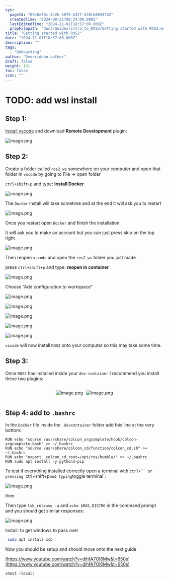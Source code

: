 ```yaml
---
sys:
  pageId: "89e0a78c-4e2b-4070-b327-d28cb0694742"
  createdTime: "2024-08-21T00:24:00.000Z"
  lastEditedTime: "2024-11-01T18:57:00.000Z"
  propFilepath: "docs/Guides/intro_to_ROS2/Getting started with ROS2.md"
title: "Getting started with ROS2"
date: "2024-11-01T18:57:00.000Z"
description: ""
tags:
  - "Onboarding"
author: "Overridden author"
draft: false
weight: 141
toc: false
icon: ""
---
```


# TODO: add wsl install

## Step 1:

[Install vscode](https://code.visualstudio.com/download) and download **Remote Development** plugin:

![image.png](https://prod-files-secure.s3.us-west-2.amazonaws.com/d518164a-d88e-44d1-a4ee-3adb3bd8bce0/efb52993-1881-4a40-b95e-6f020334f022/image.png?X-Amz-Algorithm=AWS4-HMAC-SHA256&X-Amz-Content-Sha256=UNSIGNED-PAYLOAD&X-Amz-Credential=ASIAZI2LB466YM2AW7NE%2F20250408%2Fus-west-2%2Fs3%2Faws4_request&X-Amz-Date=20250408T230804Z&X-Amz-Expires=3600&X-Amz-Security-Token=IQoJb3JpZ2luX2VjEAcaCXVzLXdlc3QtMiJGMEQCIBLPZRX4jNYqyI3V9QBWImtl6goWyZrl0EroeiXR%2BmpOAiBhTqlccqbCfsNS9DN7iZ5WNRGwxQEvpUJePZNGI%2FmNjCr%2FAwh%2FEAAaDDYzNzQyMzE4MzgwNSIMHAfcRFtDS%2BDwn60yKtwDyuZMTvn6OkShBRSuKz%2Bcd%2BPuOVwVWY3YgVNvFUb6iYQ3%2BKW3D4%2FTVXc%2BkQN7dTXhxLqOM6OoatjQN0SyKT1gKoE58CiDWKQardZPHTk1DUcTjN%2FuzMVcILvnIz%2FUQPutJWfFoNpBTP7FrGNIAx5hXYVa3lK1YNFoElOs9yc4e5yZQb4tBJBqyEEZfpld0CSUTyqVB%2F%2BGv1WN%2FQyGcT5ypss7RvHnRwP02SXcf8FKqZBUhq2j%2FHTf%2FUCgYrL1a34aE%2BkghyByF3cl5OuPHvlhv3ceHcMackFjBuYQZzgN6hqd11XrNBeHfWZzCeK3f7d6Np4T48tLYCh8%2B%2Bd5rti8pTBKrO0hIJC0R5Dth%2Fkqr0%2BXkH6ogWH1K6QMrnMuUPHzbtBA4oJYdOiFlib%2Bj0ltIEn%2FiZPxzd6h6W787JW4GGH5FRdry%2BC1BdTMLJk7BPDtCWAGXI8Et%2FN3Z9Kiu9508M0JYpdDIwK462ZMe23DenyqwjOXEKGFmUzpYuXG0m01OYvLcX%2FvlzUwHT1fi551gJuAVWB14i1sTyokMnk2mG5zabhludn3satyRyy2SQcnEfMg0%2FfG%2F5hFLCINgrYqVcei9lWr2i6tq3UfviotWIfjJF741iTs5NR2LfMwwcHWvwY6pgHO5%2F%2B5HprbyMg8xUlmSGHxx%2FVdW2aXE4OLNNfgsU%2BMm6fjg1C5MkLWXuJQHDRm0CSK1qsm%2BuKq3gGboS0lU9ngfPKD8%2BQI%2BHMRw6tSDX%2FP4nsaayK0x%2FT6D2IjmVyYAHCKK6hLVuK%2FI4j%2FxEmT%2B5v0Ldak%2BPJD8wE2f0BublhX45M2EI1YQzPabXiUP4WJLS1JwZ5kUVL%2B1tlVJuU0WCCIpA9SSijS&X-Amz-Signature=7e1d84e70614e4afef0364141801771fa3e7058f58cbd0a57c10e61cd3c5df05&X-Amz-SignedHeaders=host&x-id=GetObject)

## Step 2:

Create a folder called `ros2_ws` somewhere on your computer and open that folder in `vscode` by going to File → open folder 

`ctrl+shift+p` and type: **Install Docker**

![image.png](https://prod-files-secure.s3.us-west-2.amazonaws.com/d518164a-d88e-44d1-a4ee-3adb3bd8bce0/2269dc0e-1cd5-47ff-bceb-c04ad9b2eab0/image.png?X-Amz-Algorithm=AWS4-HMAC-SHA256&X-Amz-Content-Sha256=UNSIGNED-PAYLOAD&X-Amz-Credential=ASIAZI2LB466YM2AW7NE%2F20250408%2Fus-west-2%2Fs3%2Faws4_request&X-Amz-Date=20250408T230804Z&X-Amz-Expires=3600&X-Amz-Security-Token=IQoJb3JpZ2luX2VjEAcaCXVzLXdlc3QtMiJGMEQCIBLPZRX4jNYqyI3V9QBWImtl6goWyZrl0EroeiXR%2BmpOAiBhTqlccqbCfsNS9DN7iZ5WNRGwxQEvpUJePZNGI%2FmNjCr%2FAwh%2FEAAaDDYzNzQyMzE4MzgwNSIMHAfcRFtDS%2BDwn60yKtwDyuZMTvn6OkShBRSuKz%2Bcd%2BPuOVwVWY3YgVNvFUb6iYQ3%2BKW3D4%2FTVXc%2BkQN7dTXhxLqOM6OoatjQN0SyKT1gKoE58CiDWKQardZPHTk1DUcTjN%2FuzMVcILvnIz%2FUQPutJWfFoNpBTP7FrGNIAx5hXYVa3lK1YNFoElOs9yc4e5yZQb4tBJBqyEEZfpld0CSUTyqVB%2F%2BGv1WN%2FQyGcT5ypss7RvHnRwP02SXcf8FKqZBUhq2j%2FHTf%2FUCgYrL1a34aE%2BkghyByF3cl5OuPHvlhv3ceHcMackFjBuYQZzgN6hqd11XrNBeHfWZzCeK3f7d6Np4T48tLYCh8%2B%2Bd5rti8pTBKrO0hIJC0R5Dth%2Fkqr0%2BXkH6ogWH1K6QMrnMuUPHzbtBA4oJYdOiFlib%2Bj0ltIEn%2FiZPxzd6h6W787JW4GGH5FRdry%2BC1BdTMLJk7BPDtCWAGXI8Et%2FN3Z9Kiu9508M0JYpdDIwK462ZMe23DenyqwjOXEKGFmUzpYuXG0m01OYvLcX%2FvlzUwHT1fi551gJuAVWB14i1sTyokMnk2mG5zabhludn3satyRyy2SQcnEfMg0%2FfG%2F5hFLCINgrYqVcei9lWr2i6tq3UfviotWIfjJF741iTs5NR2LfMwwcHWvwY6pgHO5%2F%2B5HprbyMg8xUlmSGHxx%2FVdW2aXE4OLNNfgsU%2BMm6fjg1C5MkLWXuJQHDRm0CSK1qsm%2BuKq3gGboS0lU9ngfPKD8%2BQI%2BHMRw6tSDX%2FP4nsaayK0x%2FT6D2IjmVyYAHCKK6hLVuK%2FI4j%2FxEmT%2B5v0Ldak%2BPJD8wE2f0BublhX45M2EI1YQzPabXiUP4WJLS1JwZ5kUVL%2B1tlVJuU0WCCIpA9SSijS&X-Amz-Signature=15936bfc4ce027c8936f73aab5af08098bf12db808e58044d207c8c0ff38986d&X-Amz-SignedHeaders=host&x-id=GetObject)

The `Docker` install will take sometime and at the end it will ask you to restart

![image.png](https://prod-files-secure.s3.us-west-2.amazonaws.com/d518164a-d88e-44d1-a4ee-3adb3bd8bce0/ed233f78-be33-4b1f-b89c-9c346c0e961e/image.png?X-Amz-Algorithm=AWS4-HMAC-SHA256&X-Amz-Content-Sha256=UNSIGNED-PAYLOAD&X-Amz-Credential=ASIAZI2LB466YM2AW7NE%2F20250408%2Fus-west-2%2Fs3%2Faws4_request&X-Amz-Date=20250408T230804Z&X-Amz-Expires=3600&X-Amz-Security-Token=IQoJb3JpZ2luX2VjEAcaCXVzLXdlc3QtMiJGMEQCIBLPZRX4jNYqyI3V9QBWImtl6goWyZrl0EroeiXR%2BmpOAiBhTqlccqbCfsNS9DN7iZ5WNRGwxQEvpUJePZNGI%2FmNjCr%2FAwh%2FEAAaDDYzNzQyMzE4MzgwNSIMHAfcRFtDS%2BDwn60yKtwDyuZMTvn6OkShBRSuKz%2Bcd%2BPuOVwVWY3YgVNvFUb6iYQ3%2BKW3D4%2FTVXc%2BkQN7dTXhxLqOM6OoatjQN0SyKT1gKoE58CiDWKQardZPHTk1DUcTjN%2FuzMVcILvnIz%2FUQPutJWfFoNpBTP7FrGNIAx5hXYVa3lK1YNFoElOs9yc4e5yZQb4tBJBqyEEZfpld0CSUTyqVB%2F%2BGv1WN%2FQyGcT5ypss7RvHnRwP02SXcf8FKqZBUhq2j%2FHTf%2FUCgYrL1a34aE%2BkghyByF3cl5OuPHvlhv3ceHcMackFjBuYQZzgN6hqd11XrNBeHfWZzCeK3f7d6Np4T48tLYCh8%2B%2Bd5rti8pTBKrO0hIJC0R5Dth%2Fkqr0%2BXkH6ogWH1K6QMrnMuUPHzbtBA4oJYdOiFlib%2Bj0ltIEn%2FiZPxzd6h6W787JW4GGH5FRdry%2BC1BdTMLJk7BPDtCWAGXI8Et%2FN3Z9Kiu9508M0JYpdDIwK462ZMe23DenyqwjOXEKGFmUzpYuXG0m01OYvLcX%2FvlzUwHT1fi551gJuAVWB14i1sTyokMnk2mG5zabhludn3satyRyy2SQcnEfMg0%2FfG%2F5hFLCINgrYqVcei9lWr2i6tq3UfviotWIfjJF741iTs5NR2LfMwwcHWvwY6pgHO5%2F%2B5HprbyMg8xUlmSGHxx%2FVdW2aXE4OLNNfgsU%2BMm6fjg1C5MkLWXuJQHDRm0CSK1qsm%2BuKq3gGboS0lU9ngfPKD8%2BQI%2BHMRw6tSDX%2FP4nsaayK0x%2FT6D2IjmVyYAHCKK6hLVuK%2FI4j%2FxEmT%2B5v0Ldak%2BPJD8wE2f0BublhX45M2EI1YQzPabXiUP4WJLS1JwZ5kUVL%2B1tlVJuU0WCCIpA9SSijS&X-Amz-Signature=0fe33acac237142164187d2d811bfdb84138ba9f841dd68577acad7a0dcee9a4&X-Amz-SignedHeaders=host&x-id=GetObject)

Once you restart open `Docker` and finish the installation

It will ask you to make an account but you can just press skip on the top right

![image.png](https://prod-files-secure.s3.us-west-2.amazonaws.com/d518164a-d88e-44d1-a4ee-3adb3bd8bce0/21010ad9-1659-4fd9-9f59-9932a09b2a3d/image.png?X-Amz-Algorithm=AWS4-HMAC-SHA256&X-Amz-Content-Sha256=UNSIGNED-PAYLOAD&X-Amz-Credential=ASIAZI2LB466YM2AW7NE%2F20250408%2Fus-west-2%2Fs3%2Faws4_request&X-Amz-Date=20250408T230804Z&X-Amz-Expires=3600&X-Amz-Security-Token=IQoJb3JpZ2luX2VjEAcaCXVzLXdlc3QtMiJGMEQCIBLPZRX4jNYqyI3V9QBWImtl6goWyZrl0EroeiXR%2BmpOAiBhTqlccqbCfsNS9DN7iZ5WNRGwxQEvpUJePZNGI%2FmNjCr%2FAwh%2FEAAaDDYzNzQyMzE4MzgwNSIMHAfcRFtDS%2BDwn60yKtwDyuZMTvn6OkShBRSuKz%2Bcd%2BPuOVwVWY3YgVNvFUb6iYQ3%2BKW3D4%2FTVXc%2BkQN7dTXhxLqOM6OoatjQN0SyKT1gKoE58CiDWKQardZPHTk1DUcTjN%2FuzMVcILvnIz%2FUQPutJWfFoNpBTP7FrGNIAx5hXYVa3lK1YNFoElOs9yc4e5yZQb4tBJBqyEEZfpld0CSUTyqVB%2F%2BGv1WN%2FQyGcT5ypss7RvHnRwP02SXcf8FKqZBUhq2j%2FHTf%2FUCgYrL1a34aE%2BkghyByF3cl5OuPHvlhv3ceHcMackFjBuYQZzgN6hqd11XrNBeHfWZzCeK3f7d6Np4T48tLYCh8%2B%2Bd5rti8pTBKrO0hIJC0R5Dth%2Fkqr0%2BXkH6ogWH1K6QMrnMuUPHzbtBA4oJYdOiFlib%2Bj0ltIEn%2FiZPxzd6h6W787JW4GGH5FRdry%2BC1BdTMLJk7BPDtCWAGXI8Et%2FN3Z9Kiu9508M0JYpdDIwK462ZMe23DenyqwjOXEKGFmUzpYuXG0m01OYvLcX%2FvlzUwHT1fi551gJuAVWB14i1sTyokMnk2mG5zabhludn3satyRyy2SQcnEfMg0%2FfG%2F5hFLCINgrYqVcei9lWr2i6tq3UfviotWIfjJF741iTs5NR2LfMwwcHWvwY6pgHO5%2F%2B5HprbyMg8xUlmSGHxx%2FVdW2aXE4OLNNfgsU%2BMm6fjg1C5MkLWXuJQHDRm0CSK1qsm%2BuKq3gGboS0lU9ngfPKD8%2BQI%2BHMRw6tSDX%2FP4nsaayK0x%2FT6D2IjmVyYAHCKK6hLVuK%2FI4j%2FxEmT%2B5v0Ldak%2BPJD8wE2f0BublhX45M2EI1YQzPabXiUP4WJLS1JwZ5kUVL%2B1tlVJuU0WCCIpA9SSijS&X-Amz-Signature=5866be8d4096b0e3922724e8b12f45f3d4dd7161c867451ffa1ae51aaf6b011b&X-Amz-SignedHeaders=host&x-id=GetObject)

Then reopen `vscode` and open the `ros2_ws` folder you just made

press `ctrl+shift+p` and type: **reopen in container**

![image.png](https://prod-files-secure.s3.us-west-2.amazonaws.com/d518164a-d88e-44d1-a4ee-3adb3bd8bce0/4e93b8c2-41ad-488c-8095-c74205196118/image.png?X-Amz-Algorithm=AWS4-HMAC-SHA256&X-Amz-Content-Sha256=UNSIGNED-PAYLOAD&X-Amz-Credential=ASIAZI2LB466YM2AW7NE%2F20250408%2Fus-west-2%2Fs3%2Faws4_request&X-Amz-Date=20250408T230804Z&X-Amz-Expires=3600&X-Amz-Security-Token=IQoJb3JpZ2luX2VjEAcaCXVzLXdlc3QtMiJGMEQCIBLPZRX4jNYqyI3V9QBWImtl6goWyZrl0EroeiXR%2BmpOAiBhTqlccqbCfsNS9DN7iZ5WNRGwxQEvpUJePZNGI%2FmNjCr%2FAwh%2FEAAaDDYzNzQyMzE4MzgwNSIMHAfcRFtDS%2BDwn60yKtwDyuZMTvn6OkShBRSuKz%2Bcd%2BPuOVwVWY3YgVNvFUb6iYQ3%2BKW3D4%2FTVXc%2BkQN7dTXhxLqOM6OoatjQN0SyKT1gKoE58CiDWKQardZPHTk1DUcTjN%2FuzMVcILvnIz%2FUQPutJWfFoNpBTP7FrGNIAx5hXYVa3lK1YNFoElOs9yc4e5yZQb4tBJBqyEEZfpld0CSUTyqVB%2F%2BGv1WN%2FQyGcT5ypss7RvHnRwP02SXcf8FKqZBUhq2j%2FHTf%2FUCgYrL1a34aE%2BkghyByF3cl5OuPHvlhv3ceHcMackFjBuYQZzgN6hqd11XrNBeHfWZzCeK3f7d6Np4T48tLYCh8%2B%2Bd5rti8pTBKrO0hIJC0R5Dth%2Fkqr0%2BXkH6ogWH1K6QMrnMuUPHzbtBA4oJYdOiFlib%2Bj0ltIEn%2FiZPxzd6h6W787JW4GGH5FRdry%2BC1BdTMLJk7BPDtCWAGXI8Et%2FN3Z9Kiu9508M0JYpdDIwK462ZMe23DenyqwjOXEKGFmUzpYuXG0m01OYvLcX%2FvlzUwHT1fi551gJuAVWB14i1sTyokMnk2mG5zabhludn3satyRyy2SQcnEfMg0%2FfG%2F5hFLCINgrYqVcei9lWr2i6tq3UfviotWIfjJF741iTs5NR2LfMwwcHWvwY6pgHO5%2F%2B5HprbyMg8xUlmSGHxx%2FVdW2aXE4OLNNfgsU%2BMm6fjg1C5MkLWXuJQHDRm0CSK1qsm%2BuKq3gGboS0lU9ngfPKD8%2BQI%2BHMRw6tSDX%2FP4nsaayK0x%2FT6D2IjmVyYAHCKK6hLVuK%2FI4j%2FxEmT%2B5v0Ldak%2BPJD8wE2f0BublhX45M2EI1YQzPabXiUP4WJLS1JwZ5kUVL%2B1tlVJuU0WCCIpA9SSijS&X-Amz-Signature=d5e730744c679aae425f9a5a77e2d0538e203160504b31728de256cfedd7dfa5&X-Amz-SignedHeaders=host&x-id=GetObject)

Choose “Add configuration to workspace”

![image.png](https://prod-files-secure.s3.us-west-2.amazonaws.com/d518164a-d88e-44d1-a4ee-3adb3bd8bce0/9560b282-5060-4989-ba37-97e7b2c22476/image.png?X-Amz-Algorithm=AWS4-HMAC-SHA256&X-Amz-Content-Sha256=UNSIGNED-PAYLOAD&X-Amz-Credential=ASIAZI2LB466YM2AW7NE%2F20250408%2Fus-west-2%2Fs3%2Faws4_request&X-Amz-Date=20250408T230804Z&X-Amz-Expires=3600&X-Amz-Security-Token=IQoJb3JpZ2luX2VjEAcaCXVzLXdlc3QtMiJGMEQCIBLPZRX4jNYqyI3V9QBWImtl6goWyZrl0EroeiXR%2BmpOAiBhTqlccqbCfsNS9DN7iZ5WNRGwxQEvpUJePZNGI%2FmNjCr%2FAwh%2FEAAaDDYzNzQyMzE4MzgwNSIMHAfcRFtDS%2BDwn60yKtwDyuZMTvn6OkShBRSuKz%2Bcd%2BPuOVwVWY3YgVNvFUb6iYQ3%2BKW3D4%2FTVXc%2BkQN7dTXhxLqOM6OoatjQN0SyKT1gKoE58CiDWKQardZPHTk1DUcTjN%2FuzMVcILvnIz%2FUQPutJWfFoNpBTP7FrGNIAx5hXYVa3lK1YNFoElOs9yc4e5yZQb4tBJBqyEEZfpld0CSUTyqVB%2F%2BGv1WN%2FQyGcT5ypss7RvHnRwP02SXcf8FKqZBUhq2j%2FHTf%2FUCgYrL1a34aE%2BkghyByF3cl5OuPHvlhv3ceHcMackFjBuYQZzgN6hqd11XrNBeHfWZzCeK3f7d6Np4T48tLYCh8%2B%2Bd5rti8pTBKrO0hIJC0R5Dth%2Fkqr0%2BXkH6ogWH1K6QMrnMuUPHzbtBA4oJYdOiFlib%2Bj0ltIEn%2FiZPxzd6h6W787JW4GGH5FRdry%2BC1BdTMLJk7BPDtCWAGXI8Et%2FN3Z9Kiu9508M0JYpdDIwK462ZMe23DenyqwjOXEKGFmUzpYuXG0m01OYvLcX%2FvlzUwHT1fi551gJuAVWB14i1sTyokMnk2mG5zabhludn3satyRyy2SQcnEfMg0%2FfG%2F5hFLCINgrYqVcei9lWr2i6tq3UfviotWIfjJF741iTs5NR2LfMwwcHWvwY6pgHO5%2F%2B5HprbyMg8xUlmSGHxx%2FVdW2aXE4OLNNfgsU%2BMm6fjg1C5MkLWXuJQHDRm0CSK1qsm%2BuKq3gGboS0lU9ngfPKD8%2BQI%2BHMRw6tSDX%2FP4nsaayK0x%2FT6D2IjmVyYAHCKK6hLVuK%2FI4j%2FxEmT%2B5v0Ldak%2BPJD8wE2f0BublhX45M2EI1YQzPabXiUP4WJLS1JwZ5kUVL%2B1tlVJuU0WCCIpA9SSijS&X-Amz-Signature=a20da950920417c8ddb00327469e327e3276f300cfbb4035f441d3da6586c18a&X-Amz-SignedHeaders=host&x-id=GetObject)

![image.png](https://prod-files-secure.s3.us-west-2.amazonaws.com/d518164a-d88e-44d1-a4ee-3adb3bd8bce0/2ee63f81-886b-48e8-a553-dc6e5eac99e4/image.png?X-Amz-Algorithm=AWS4-HMAC-SHA256&X-Amz-Content-Sha256=UNSIGNED-PAYLOAD&X-Amz-Credential=ASIAZI2LB466YM2AW7NE%2F20250408%2Fus-west-2%2Fs3%2Faws4_request&X-Amz-Date=20250408T230804Z&X-Amz-Expires=3600&X-Amz-Security-Token=IQoJb3JpZ2luX2VjEAcaCXVzLXdlc3QtMiJGMEQCIBLPZRX4jNYqyI3V9QBWImtl6goWyZrl0EroeiXR%2BmpOAiBhTqlccqbCfsNS9DN7iZ5WNRGwxQEvpUJePZNGI%2FmNjCr%2FAwh%2FEAAaDDYzNzQyMzE4MzgwNSIMHAfcRFtDS%2BDwn60yKtwDyuZMTvn6OkShBRSuKz%2Bcd%2BPuOVwVWY3YgVNvFUb6iYQ3%2BKW3D4%2FTVXc%2BkQN7dTXhxLqOM6OoatjQN0SyKT1gKoE58CiDWKQardZPHTk1DUcTjN%2FuzMVcILvnIz%2FUQPutJWfFoNpBTP7FrGNIAx5hXYVa3lK1YNFoElOs9yc4e5yZQb4tBJBqyEEZfpld0CSUTyqVB%2F%2BGv1WN%2FQyGcT5ypss7RvHnRwP02SXcf8FKqZBUhq2j%2FHTf%2FUCgYrL1a34aE%2BkghyByF3cl5OuPHvlhv3ceHcMackFjBuYQZzgN6hqd11XrNBeHfWZzCeK3f7d6Np4T48tLYCh8%2B%2Bd5rti8pTBKrO0hIJC0R5Dth%2Fkqr0%2BXkH6ogWH1K6QMrnMuUPHzbtBA4oJYdOiFlib%2Bj0ltIEn%2FiZPxzd6h6W787JW4GGH5FRdry%2BC1BdTMLJk7BPDtCWAGXI8Et%2FN3Z9Kiu9508M0JYpdDIwK462ZMe23DenyqwjOXEKGFmUzpYuXG0m01OYvLcX%2FvlzUwHT1fi551gJuAVWB14i1sTyokMnk2mG5zabhludn3satyRyy2SQcnEfMg0%2FfG%2F5hFLCINgrYqVcei9lWr2i6tq3UfviotWIfjJF741iTs5NR2LfMwwcHWvwY6pgHO5%2F%2B5HprbyMg8xUlmSGHxx%2FVdW2aXE4OLNNfgsU%2BMm6fjg1C5MkLWXuJQHDRm0CSK1qsm%2BuKq3gGboS0lU9ngfPKD8%2BQI%2BHMRw6tSDX%2FP4nsaayK0x%2FT6D2IjmVyYAHCKK6hLVuK%2FI4j%2FxEmT%2B5v0Ldak%2BPJD8wE2f0BublhX45M2EI1YQzPabXiUP4WJLS1JwZ5kUVL%2B1tlVJuU0WCCIpA9SSijS&X-Amz-Signature=7b547d4678f8e0d677c7b2e641a41b283c98573b247bacef8899f124f047221d&X-Amz-SignedHeaders=host&x-id=GetObject)

![image.png](https://prod-files-secure.s3.us-west-2.amazonaws.com/d518164a-d88e-44d1-a4ee-3adb3bd8bce0/ae1580b2-b048-407e-aed9-b584224a7a04/image.png?X-Amz-Algorithm=AWS4-HMAC-SHA256&X-Amz-Content-Sha256=UNSIGNED-PAYLOAD&X-Amz-Credential=ASIAZI2LB466YM2AW7NE%2F20250408%2Fus-west-2%2Fs3%2Faws4_request&X-Amz-Date=20250408T230804Z&X-Amz-Expires=3600&X-Amz-Security-Token=IQoJb3JpZ2luX2VjEAcaCXVzLXdlc3QtMiJGMEQCIBLPZRX4jNYqyI3V9QBWImtl6goWyZrl0EroeiXR%2BmpOAiBhTqlccqbCfsNS9DN7iZ5WNRGwxQEvpUJePZNGI%2FmNjCr%2FAwh%2FEAAaDDYzNzQyMzE4MzgwNSIMHAfcRFtDS%2BDwn60yKtwDyuZMTvn6OkShBRSuKz%2Bcd%2BPuOVwVWY3YgVNvFUb6iYQ3%2BKW3D4%2FTVXc%2BkQN7dTXhxLqOM6OoatjQN0SyKT1gKoE58CiDWKQardZPHTk1DUcTjN%2FuzMVcILvnIz%2FUQPutJWfFoNpBTP7FrGNIAx5hXYVa3lK1YNFoElOs9yc4e5yZQb4tBJBqyEEZfpld0CSUTyqVB%2F%2BGv1WN%2FQyGcT5ypss7RvHnRwP02SXcf8FKqZBUhq2j%2FHTf%2FUCgYrL1a34aE%2BkghyByF3cl5OuPHvlhv3ceHcMackFjBuYQZzgN6hqd11XrNBeHfWZzCeK3f7d6Np4T48tLYCh8%2B%2Bd5rti8pTBKrO0hIJC0R5Dth%2Fkqr0%2BXkH6ogWH1K6QMrnMuUPHzbtBA4oJYdOiFlib%2Bj0ltIEn%2FiZPxzd6h6W787JW4GGH5FRdry%2BC1BdTMLJk7BPDtCWAGXI8Et%2FN3Z9Kiu9508M0JYpdDIwK462ZMe23DenyqwjOXEKGFmUzpYuXG0m01OYvLcX%2FvlzUwHT1fi551gJuAVWB14i1sTyokMnk2mG5zabhludn3satyRyy2SQcnEfMg0%2FfG%2F5hFLCINgrYqVcei9lWr2i6tq3UfviotWIfjJF741iTs5NR2LfMwwcHWvwY6pgHO5%2F%2B5HprbyMg8xUlmSGHxx%2FVdW2aXE4OLNNfgsU%2BMm6fjg1C5MkLWXuJQHDRm0CSK1qsm%2BuKq3gGboS0lU9ngfPKD8%2BQI%2BHMRw6tSDX%2FP4nsaayK0x%2FT6D2IjmVyYAHCKK6hLVuK%2FI4j%2FxEmT%2B5v0Ldak%2BPJD8wE2f0BublhX45M2EI1YQzPabXiUP4WJLS1JwZ5kUVL%2B1tlVJuU0WCCIpA9SSijS&X-Amz-Signature=1a9f8f57c7b810ce61e1dcdc094eb5c5107cf051aec1db118b30d93592d1a891&X-Amz-SignedHeaders=host&x-id=GetObject)

![image.png](https://prod-files-secure.s3.us-west-2.amazonaws.com/d518164a-d88e-44d1-a4ee-3adb3bd8bce0/53255b28-f75e-430f-b9e3-c0ac8577e42b/image.png?X-Amz-Algorithm=AWS4-HMAC-SHA256&X-Amz-Content-Sha256=UNSIGNED-PAYLOAD&X-Amz-Credential=ASIAZI2LB466YM2AW7NE%2F20250408%2Fus-west-2%2Fs3%2Faws4_request&X-Amz-Date=20250408T230804Z&X-Amz-Expires=3600&X-Amz-Security-Token=IQoJb3JpZ2luX2VjEAcaCXVzLXdlc3QtMiJGMEQCIBLPZRX4jNYqyI3V9QBWImtl6goWyZrl0EroeiXR%2BmpOAiBhTqlccqbCfsNS9DN7iZ5WNRGwxQEvpUJePZNGI%2FmNjCr%2FAwh%2FEAAaDDYzNzQyMzE4MzgwNSIMHAfcRFtDS%2BDwn60yKtwDyuZMTvn6OkShBRSuKz%2Bcd%2BPuOVwVWY3YgVNvFUb6iYQ3%2BKW3D4%2FTVXc%2BkQN7dTXhxLqOM6OoatjQN0SyKT1gKoE58CiDWKQardZPHTk1DUcTjN%2FuzMVcILvnIz%2FUQPutJWfFoNpBTP7FrGNIAx5hXYVa3lK1YNFoElOs9yc4e5yZQb4tBJBqyEEZfpld0CSUTyqVB%2F%2BGv1WN%2FQyGcT5ypss7RvHnRwP02SXcf8FKqZBUhq2j%2FHTf%2FUCgYrL1a34aE%2BkghyByF3cl5OuPHvlhv3ceHcMackFjBuYQZzgN6hqd11XrNBeHfWZzCeK3f7d6Np4T48tLYCh8%2B%2Bd5rti8pTBKrO0hIJC0R5Dth%2Fkqr0%2BXkH6ogWH1K6QMrnMuUPHzbtBA4oJYdOiFlib%2Bj0ltIEn%2FiZPxzd6h6W787JW4GGH5FRdry%2BC1BdTMLJk7BPDtCWAGXI8Et%2FN3Z9Kiu9508M0JYpdDIwK462ZMe23DenyqwjOXEKGFmUzpYuXG0m01OYvLcX%2FvlzUwHT1fi551gJuAVWB14i1sTyokMnk2mG5zabhludn3satyRyy2SQcnEfMg0%2FfG%2F5hFLCINgrYqVcei9lWr2i6tq3UfviotWIfjJF741iTs5NR2LfMwwcHWvwY6pgHO5%2F%2B5HprbyMg8xUlmSGHxx%2FVdW2aXE4OLNNfgsU%2BMm6fjg1C5MkLWXuJQHDRm0CSK1qsm%2BuKq3gGboS0lU9ngfPKD8%2BQI%2BHMRw6tSDX%2FP4nsaayK0x%2FT6D2IjmVyYAHCKK6hLVuK%2FI4j%2FxEmT%2B5v0Ldak%2BPJD8wE2f0BublhX45M2EI1YQzPabXiUP4WJLS1JwZ5kUVL%2B1tlVJuU0WCCIpA9SSijS&X-Amz-Signature=f6584921cab17b181dedcfc6dfeda1682aab83dcc60580acb19c674b35fa2e44&X-Amz-SignedHeaders=host&x-id=GetObject)

![image.png](https://prod-files-secure.s3.us-west-2.amazonaws.com/d518164a-d88e-44d1-a4ee-3adb3bd8bce0/7c562767-5af9-4ffb-97d1-327bcdf4ee00/image.png?X-Amz-Algorithm=AWS4-HMAC-SHA256&X-Amz-Content-Sha256=UNSIGNED-PAYLOAD&X-Amz-Credential=ASIAZI2LB466YM2AW7NE%2F20250408%2Fus-west-2%2Fs3%2Faws4_request&X-Amz-Date=20250408T230804Z&X-Amz-Expires=3600&X-Amz-Security-Token=IQoJb3JpZ2luX2VjEAcaCXVzLXdlc3QtMiJGMEQCIBLPZRX4jNYqyI3V9QBWImtl6goWyZrl0EroeiXR%2BmpOAiBhTqlccqbCfsNS9DN7iZ5WNRGwxQEvpUJePZNGI%2FmNjCr%2FAwh%2FEAAaDDYzNzQyMzE4MzgwNSIMHAfcRFtDS%2BDwn60yKtwDyuZMTvn6OkShBRSuKz%2Bcd%2BPuOVwVWY3YgVNvFUb6iYQ3%2BKW3D4%2FTVXc%2BkQN7dTXhxLqOM6OoatjQN0SyKT1gKoE58CiDWKQardZPHTk1DUcTjN%2FuzMVcILvnIz%2FUQPutJWfFoNpBTP7FrGNIAx5hXYVa3lK1YNFoElOs9yc4e5yZQb4tBJBqyEEZfpld0CSUTyqVB%2F%2BGv1WN%2FQyGcT5ypss7RvHnRwP02SXcf8FKqZBUhq2j%2FHTf%2FUCgYrL1a34aE%2BkghyByF3cl5OuPHvlhv3ceHcMackFjBuYQZzgN6hqd11XrNBeHfWZzCeK3f7d6Np4T48tLYCh8%2B%2Bd5rti8pTBKrO0hIJC0R5Dth%2Fkqr0%2BXkH6ogWH1K6QMrnMuUPHzbtBA4oJYdOiFlib%2Bj0ltIEn%2FiZPxzd6h6W787JW4GGH5FRdry%2BC1BdTMLJk7BPDtCWAGXI8Et%2FN3Z9Kiu9508M0JYpdDIwK462ZMe23DenyqwjOXEKGFmUzpYuXG0m01OYvLcX%2FvlzUwHT1fi551gJuAVWB14i1sTyokMnk2mG5zabhludn3satyRyy2SQcnEfMg0%2FfG%2F5hFLCINgrYqVcei9lWr2i6tq3UfviotWIfjJF741iTs5NR2LfMwwcHWvwY6pgHO5%2F%2B5HprbyMg8xUlmSGHxx%2FVdW2aXE4OLNNfgsU%2BMm6fjg1C5MkLWXuJQHDRm0CSK1qsm%2BuKq3gGboS0lU9ngfPKD8%2BQI%2BHMRw6tSDX%2FP4nsaayK0x%2FT6D2IjmVyYAHCKK6hLVuK%2FI4j%2FxEmT%2B5v0Ldak%2BPJD8wE2f0BublhX45M2EI1YQzPabXiUP4WJLS1JwZ5kUVL%2B1tlVJuU0WCCIpA9SSijS&X-Amz-Signature=2ea261ff43ff69d4a434624dc2715f60c111720043f84594b2861757510157fb&X-Amz-SignedHeaders=host&x-id=GetObject)

`vscode` will now install `ROS2` onto your computer so this may take some time.

## Step 3:

Once `ROS2` has installed inside your `dev-container` I recommend you install these two plugins:

<div style="display: flex;flex-direction: row; column-gap:10px; max-width: 630px;justify-content: center;">
<div>

![image.png](https://prod-files-secure.s3.us-west-2.amazonaws.com/d518164a-d88e-44d1-a4ee-3adb3bd8bce0/3fc3d550-5a54-4ba1-ba6b-faa01cdb7369/image.png?X-Amz-Algorithm=AWS4-HMAC-SHA256&X-Amz-Content-Sha256=UNSIGNED-PAYLOAD&X-Amz-Credential=ASIAZI2LB466YDALT6IM%2F20250408%2Fus-west-2%2Fs3%2Faws4_request&X-Amz-Date=20250408T230807Z&X-Amz-Expires=3600&X-Amz-Security-Token=IQoJb3JpZ2luX2VjEAYaCXVzLXdlc3QtMiJIMEYCIQCNpxKMGosmtCsa7tX7%2BH17%2BnnObriteMMuZKSeH7zzegIhAJmK79Y3W5qbPlZ7CvDr7JTyNdwTijd64Qsyr9Pl9iscKv8DCH8QABoMNjM3NDIzMTgzODA1IgzjleUOqiq2Wsj9b8Iq3ANgCEjjKLM6h8T2IAaFySuvX5hwRuw%2Fu6Aitk6dtSToovk7d%2BSrlLeddCaSUn6RSiyTr5LZgtacb6ZfCxGlibzVJinehZQhQQnZmPimidgfbs9CXpXc8X165CrrhxAieXp1Dr9vcIerKcTtZXobaLTiNdrfCKmXEJrmOyi1HlgnFi6ih7RkdFEfOqNfma3TayLIeYgII7onJq1M62jZkdds3iRd4kGS%2FjTRmmAHyDXSIr5NbN6SIOwAD5%2FCs2dq55dW0MZus74b1%2BJlIYJ2FmToVTzguUniWxDkZEzg4TRj64%2Brmzs9ib9gngOiB6s5CBcKmKfl4vvlvl2XGvTytHOT1GRclarcroOMTlwAiJC0rNiTnsULiP9laaeOTdZB5NVJpgOONlH7q2EebyCUWXL4ohlIJBB6SNUnPfLf%2BSXhG2ijGyf91HIi6JnGtUoCMFv6wJb%2BLd16%2FQusvQcjndl2nd3o5aQ3dOo%2FWyeM725s8Cxtz25g4iBNnz4l5BRDDb5YQ%2F9bssEm9dv4TjiUkOCumvuSp6LF%2BhZbo8%2FhnK9VMUU3Ez4eS9T2BiFWRqTJ1frk7iflYhkyG5X2szr%2BefoUQ78gxh1AHKdRsIEGE59exca8FsEX1xWACcr5iTDuwNa%2FBjqkAQw%2F0gzRVAlDeRSRmpvQeV%2BN1qzyPs7y4RVK%2F27NeD1P0MGkZqOCAjUgEG3%2Fop7K5gYm0BIH7Jf9SRmKxFyNmmXJOUFTr2HTo9tUz%2BHOcKyQl87WNL1w14ot3wZMhV%2FPgh10PAbcN%2B3%2Bna%2BAWQf1O1HYbNmuEufXZ4ncPdc1dZeejQkp2oEOOSIe4m7FijUZiIxSXNpuwTD4h7c5xtMNL1D9nmBz&X-Amz-Signature=d67089ebb8de076dfbfd004a4e0213b56d359f27ac1727daa9190b182d8591b4&X-Amz-SignedHeaders=host&x-id=GetObject)

</div>
<div>

![image.png](https://prod-files-secure.s3.us-west-2.amazonaws.com/d518164a-d88e-44d1-a4ee-3adb3bd8bce0/d994cc66-13c2-4093-a5a3-f84cf4601a82/image.png?X-Amz-Algorithm=AWS4-HMAC-SHA256&X-Amz-Content-Sha256=UNSIGNED-PAYLOAD&X-Amz-Credential=ASIAZI2LB466Y2KUVNEO%2F20250408%2Fus-west-2%2Fs3%2Faws4_request&X-Amz-Date=20250408T230807Z&X-Amz-Expires=3600&X-Amz-Security-Token=IQoJb3JpZ2luX2VjEAYaCXVzLXdlc3QtMiJHMEUCIHbPqviNIFxcl%2F1MCG1lcGpKWGSSLix%2BUHOPyqDEjTfeAiEAl%2B%2FPxGiWv6ypGlSBCufWLpzbAb5w3WiLoc7z6FZGMVgq%2FwMIfxAAGgw2Mzc0MjMxODM4MDUiDN%2BJtCgOg9C30pC1%2FCrcA8HbPr6mIU13j4d761SpDLvSZDFu2W84ir1j70w2ZoJDxL47AOTGuUskzZcTbap3RD%2B3mFiKOinypWTMEswMib3Uh9SS19if99TUwP%2FKaOptSFpW4RfMtJ559wgufPrhzdbS9h%2FdYyZDGjwKeiDJ660n2N4RkT8KppdAbXqr7ER67Ts4fa%2BSCB4x%2BeYBQTkMMM4AToR8AjLwVoHAlrO93tB527eE0iwIzDgtmjhZGZJoojkJnhCU4TMKIEO5vzgDht46Qp4oVvfjtaDkVBXrQEEqVggJhbL9IOYG5EgTQeV3Tm8tx%2BkN56r%2B68%2B1Fop0yUFn%2FMO8PbRBp3R8xRjd4fJ6EhMLpoZqDLOhpLtEG3WjX%2Bq2E68%2Bx45B80cYLIIO9YZEjQpHKCQrcND4O2%2BDWvOxBYNv%2Fftkf2fI6GSWW3ripG9KldXbdL1cUOdqOsZWSn5f80KXcc%2BI%2BcNOSKa4n%2FkmN6J3dW6JVK7AA6QIlZVxpKjDZutQIj0YMOfsU2CCGKLIFyPYRe0UD%2B54cHKAJMtDroLj5ZczbZjsI1fDrRtRsSPb6rjXoCqRsfCmJ50PB0WxBBStTDusfRYuJmak%2BQq1N%2B4K1rti26UgQqTe4Dsa%2BNLHPuVlNiqHJ1snMMTA1r8GOqUB8UyBV0z3v8Hkw1E%2BKp6%2Fiu%2BkJ2duFhptKu6QPJhUa3131NUlgpb6%2FmL76rSp38p1A8yurIX%2Bm7XbiUAZcAarUFDZjzdQER4fHzTrNkEfQPKYz2ALjoWTDUjqFfWh1aoW%2BQPGdqD5NkzOKneCjsjjpZTBkfhDepxQIQXXcA1Tu42VF3IvPx4tePQB8EVoC%2B891Y4qwWd3kMcxupIiQ1jRzzioK6hh&X-Amz-Signature=7c31a86ce3839ab9e20a4ccc8353527fd69d330b101c7f6910077a4d42ecbe50&X-Amz-SignedHeaders=host&x-id=GetObject)

</div>
</div>

## Step 4: add to `.bashrc`

In the `Docker` file inside the `.devcontainer` folder add this line at the very bottom: 

```docker
RUN echo "source /usr/share/colcon_argcomplete/hook/colcon-argcomplete.bash" >> ~/.bashrc
RUN echo "source /usr/share/colcon_cd/function/colcon_cd.sh" >> ~/.bashrc
RUN echo "export _colcon_cd_root=/opt/ros/humble/" >> ~/.bashrc
RUN sudo apt install -y python3-pip 
```

To test if everything installed correctly open a terminal with `ctrl+`` or pressing `ctrl+shift+p` and typing `toggle terminal`:

![image.png](https://prod-files-secure.s3.us-west-2.amazonaws.com/d518164a-d88e-44d1-a4ee-3adb3bd8bce0/6a4943d8-b04e-4c02-9a58-775f3384d1a5/image.png?X-Amz-Algorithm=AWS4-HMAC-SHA256&X-Amz-Content-Sha256=UNSIGNED-PAYLOAD&X-Amz-Credential=ASIAZI2LB466YM2AW7NE%2F20250408%2Fus-west-2%2Fs3%2Faws4_request&X-Amz-Date=20250408T230804Z&X-Amz-Expires=3600&X-Amz-Security-Token=IQoJb3JpZ2luX2VjEAcaCXVzLXdlc3QtMiJGMEQCIBLPZRX4jNYqyI3V9QBWImtl6goWyZrl0EroeiXR%2BmpOAiBhTqlccqbCfsNS9DN7iZ5WNRGwxQEvpUJePZNGI%2FmNjCr%2FAwh%2FEAAaDDYzNzQyMzE4MzgwNSIMHAfcRFtDS%2BDwn60yKtwDyuZMTvn6OkShBRSuKz%2Bcd%2BPuOVwVWY3YgVNvFUb6iYQ3%2BKW3D4%2FTVXc%2BkQN7dTXhxLqOM6OoatjQN0SyKT1gKoE58CiDWKQardZPHTk1DUcTjN%2FuzMVcILvnIz%2FUQPutJWfFoNpBTP7FrGNIAx5hXYVa3lK1YNFoElOs9yc4e5yZQb4tBJBqyEEZfpld0CSUTyqVB%2F%2BGv1WN%2FQyGcT5ypss7RvHnRwP02SXcf8FKqZBUhq2j%2FHTf%2FUCgYrL1a34aE%2BkghyByF3cl5OuPHvlhv3ceHcMackFjBuYQZzgN6hqd11XrNBeHfWZzCeK3f7d6Np4T48tLYCh8%2B%2Bd5rti8pTBKrO0hIJC0R5Dth%2Fkqr0%2BXkH6ogWH1K6QMrnMuUPHzbtBA4oJYdOiFlib%2Bj0ltIEn%2FiZPxzd6h6W787JW4GGH5FRdry%2BC1BdTMLJk7BPDtCWAGXI8Et%2FN3Z9Kiu9508M0JYpdDIwK462ZMe23DenyqwjOXEKGFmUzpYuXG0m01OYvLcX%2FvlzUwHT1fi551gJuAVWB14i1sTyokMnk2mG5zabhludn3satyRyy2SQcnEfMg0%2FfG%2F5hFLCINgrYqVcei9lWr2i6tq3UfviotWIfjJF741iTs5NR2LfMwwcHWvwY6pgHO5%2F%2B5HprbyMg8xUlmSGHxx%2FVdW2aXE4OLNNfgsU%2BMm6fjg1C5MkLWXuJQHDRm0CSK1qsm%2BuKq3gGboS0lU9ngfPKD8%2BQI%2BHMRw6tSDX%2FP4nsaayK0x%2FT6D2IjmVyYAHCKK6hLVuK%2FI4j%2FxEmT%2B5v0Ldak%2BPJD8wE2f0BublhX45M2EI1YQzPabXiUP4WJLS1JwZ5kUVL%2B1tlVJuU0WCCIpA9SSijS&X-Amz-Signature=6eaaf4cd19cac603e77697a56d881ab43f4c7aa9d6a7f07f1a55070a8cd68ec8&X-Amz-SignedHeaders=host&x-id=GetObject)

then 

Then type `lsb_release -a` and `echo $ROS_DISTRO` in the command prompt and you should get similar responses:

![image.png](https://prod-files-secure.s3.us-west-2.amazonaws.com/d518164a-d88e-44d1-a4ee-3adb3bd8bce0/3e635dec-a805-4e85-8b9e-d000e5b71a4e/image.png?X-Amz-Algorithm=AWS4-HMAC-SHA256&X-Amz-Content-Sha256=UNSIGNED-PAYLOAD&X-Amz-Credential=ASIAZI2LB466YM2AW7NE%2F20250408%2Fus-west-2%2Fs3%2Faws4_request&X-Amz-Date=20250408T230804Z&X-Amz-Expires=3600&X-Amz-Security-Token=IQoJb3JpZ2luX2VjEAcaCXVzLXdlc3QtMiJGMEQCIBLPZRX4jNYqyI3V9QBWImtl6goWyZrl0EroeiXR%2BmpOAiBhTqlccqbCfsNS9DN7iZ5WNRGwxQEvpUJePZNGI%2FmNjCr%2FAwh%2FEAAaDDYzNzQyMzE4MzgwNSIMHAfcRFtDS%2BDwn60yKtwDyuZMTvn6OkShBRSuKz%2Bcd%2BPuOVwVWY3YgVNvFUb6iYQ3%2BKW3D4%2FTVXc%2BkQN7dTXhxLqOM6OoatjQN0SyKT1gKoE58CiDWKQardZPHTk1DUcTjN%2FuzMVcILvnIz%2FUQPutJWfFoNpBTP7FrGNIAx5hXYVa3lK1YNFoElOs9yc4e5yZQb4tBJBqyEEZfpld0CSUTyqVB%2F%2BGv1WN%2FQyGcT5ypss7RvHnRwP02SXcf8FKqZBUhq2j%2FHTf%2FUCgYrL1a34aE%2BkghyByF3cl5OuPHvlhv3ceHcMackFjBuYQZzgN6hqd11XrNBeHfWZzCeK3f7d6Np4T48tLYCh8%2B%2Bd5rti8pTBKrO0hIJC0R5Dth%2Fkqr0%2BXkH6ogWH1K6QMrnMuUPHzbtBA4oJYdOiFlib%2Bj0ltIEn%2FiZPxzd6h6W787JW4GGH5FRdry%2BC1BdTMLJk7BPDtCWAGXI8Et%2FN3Z9Kiu9508M0JYpdDIwK462ZMe23DenyqwjOXEKGFmUzpYuXG0m01OYvLcX%2FvlzUwHT1fi551gJuAVWB14i1sTyokMnk2mG5zabhludn3satyRyy2SQcnEfMg0%2FfG%2F5hFLCINgrYqVcei9lWr2i6tq3UfviotWIfjJF741iTs5NR2LfMwwcHWvwY6pgHO5%2F%2B5HprbyMg8xUlmSGHxx%2FVdW2aXE4OLNNfgsU%2BMm6fjg1C5MkLWXuJQHDRm0CSK1qsm%2BuKq3gGboS0lU9ngfPKD8%2BQI%2BHMRw6tSDX%2FP4nsaayK0x%2FT6D2IjmVyYAHCKK6hLVuK%2FI4j%2FxEmT%2B5v0Ldak%2BPJD8wE2f0BublhX45M2EI1YQzPabXiUP4WJLS1JwZ5kUVL%2B1tlVJuU0WCCIpA9SSijS&X-Amz-Signature=6cb599d981ca58435aa13265d2445dd59e17984853a802dd454a7beff086da44&X-Amz-SignedHeaders=host&x-id=GetObject)

Install:  to get windows to pass over

```bash
 sudo apt install xcb
```

Now you should be setup and should move onto the next guide 

[https://www.youtube.com/watch?v=dihfA7Ol6Mw&t=650s](https://www.youtube.com/watch?v=dihfA7Ol6Mw&t=650s)

```python
xhost +local:
```
